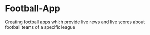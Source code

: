 Football-App
============

Creating football apps which provide live news and live scores about football teams of a specific league